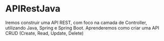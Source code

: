 # APIRestJava
Iremos construir uma API REST, com foco na camada de Controller, utilizando Java, Spring e Spring Boot. Aprenderemos como criar uma API CRUD (Create, Read, Update, Delete)

